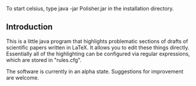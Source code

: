 To start celsius, type java -jar Polisher.jar in the installation directory.

## Introduction

This is a little java program that highlights problematic sections of drafts of scientific papers written in LaTeX. It allows you to edit these things directly. Essentially all of the highlighting can be configured via regular expressions, which are stored in "rules.cfg".

The software is currently in an alpha state. Suggestions for improvement are welcome.
